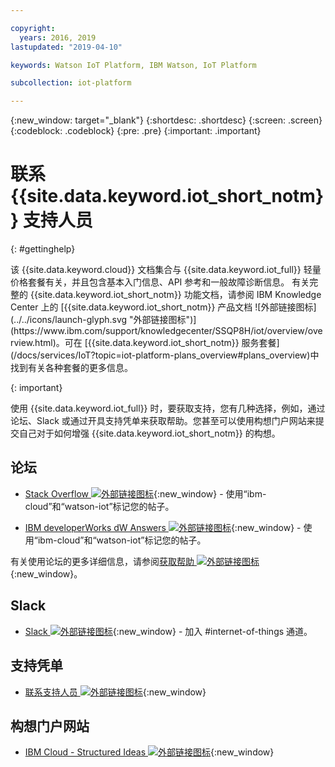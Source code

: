 ```yaml
---

copyright:
  years: 2016, 2019
lastupdated: "2019-04-10"

keywords: Watson IoT Platform, IBM Watson, IoT Platform

subcollection: iot-platform

---
```


{:new_window: target="\_blank"}
{:shortdesc: .shortdesc}
{:screen: .screen}
{:codeblock: .codeblock}
{:pre: .pre}
{:important: .important}

# 联系 {{site.data.keyword.iot_short_notm}} 支持人员
{: #gettinghelp}

<p>该 {{site.data.keyword.cloud}} 文档集合与 {{site.data.keyword.iot_full}} 轻量价格套餐有关，并且包含基本入门信息、API 参考和一般故障诊断信息。
有关完整的 {{site.data.keyword.iot_short_notm}} 功能文档，请参阅 IBM Knowledge Center 上的 [{{site.data.keyword.iot_short_notm}} 产品文档 ![外部链接图标](../../icons/launch-glyph.svg "外部链接图标")](https://www.ibm.com/support/knowledgecenter/SSQP8H/iot/overview/overview.html)。可在 [{{site.data.keyword.iot_short_notm}} 服务套餐](/docs/services/IoT?topic=iot-platform-plans_overview#plans_overview)中找到有关各种套餐的更多信息。
</p>
{: important}

使用 {{site.data.keyword.iot_full}} 时，要获取支持，您有几种选择，例如，通过论坛、Slack 或通过开具支持凭单来获取帮助。您甚至可以使用构想门户网站来提交自己对于如何增强 {{site.data.keyword.iot_short_notm}} 的构想。

## 论坛

* [Stack Overflow ![外部链接图标](../../icons/launch-glyph.svg "外部链接图标")](http://stackoverflow.com/search?q=watson-iot+ibm-bluemix){:new_window} - 使用“ibm-cloud”和“watson-iot”标记您的帖子。
<!--Insert the appropriate dW Answers tag for your service for <service_keyword> in URL below:  -->
* [IBM developerWorks dW Answers ![外部链接图标](../../icons/launch-glyph.svg "外部链接图标")](https://developer.ibm.com/answers/topics/watson-iot/?smartspace=bluemix){:new_window} - 使用“ibm-cloud”和“watson-iot”标记您的帖子。

有关使用论坛的更多详细信息，请参阅[获取帮助 ![外部链接图标](../../icons/launch-glyph.svg "外部链接图标")](https://{DomainName}/docs/get-support?topic=get-support-getting-customer-support#asking-a-question){:new_window}。


## Slack

* [Slack ![外部链接图标](../../icons/launch-glyph.svg "外部链接图标")](https://ibm-developers.slack.com/){:new_window} - 加入 #internet-of-things 通道。


## 支持凭单

* [联系支持人员 ![外部链接图标](../../icons/launch-glyph.svg "外部链接图标")](https://{DomainName}/docs/get-support?topic=get-support-getting-customer-support#using-avatar){:new_window}


## 构想门户网站

* [IBM Cloud - Structured Ideas ![外部链接图标](../../icons/launch-glyph.svg "外部链接图标")](https://ibmcloud.ideas.aha.io){:new_window}
